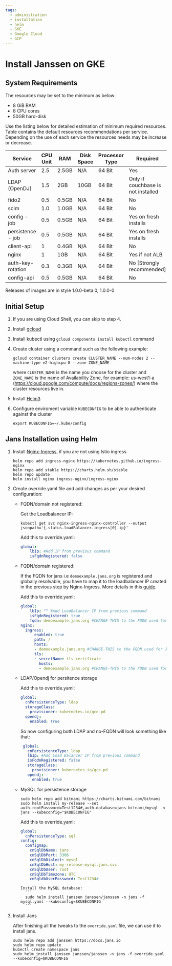 ```yaml
---
tags:
  - administration
  - installation
  - helm
  - GKE
  - Google Cloud
  - GCP
---
```


# Install Janssen on GKE

## System Requirements

The resources may be set to the minimum as below:

- 8 GiB RAM
- 8 CPU cores
- 50GB hard-disk

Use the listing below for detailed estimation of minimum required resources. Table contains the default resources recommendations per service. Depending on the use of each service the resources needs may be increase or decrease.

| Service           | CPU Unit | RAM   | Disk Space | Processor Type | Required                           |
| ----------------- | -------- | ----- | ---------- | -------------- | ---------------------------------- |
| Auth server       | 2.5      | 2.5GB | N/A        | 64 Bit         | Yes                                |
| LDAP (OpenDJ)     | 1.5      | 2GB   | 10GB       | 64 Bit         | Only if couchbase is not installed |
| fido2             | 0.5      | 0.5GB | N/A        | 64 Bit         | No                                 |
| scim              | 1.0      | 1.0GB | N/A        | 64 Bit         | No                                 |
| config - job      | 0.5      | 0.5GB | N/A        | 64 Bit         | Yes on fresh installs              |
| persistence - job | 0.5      | 0.5GB | N/A        | 64 Bit         | Yes on fresh installs              |
| client-api        | 1        | 0.4GB | N/A        | 64 Bit         | No                                 |
| nginx             | 1        | 1GB   | N/A        | 64 Bit         | Yes if not ALB                     |
| auth-key-rotation | 0.3      | 0.3GB | N/A        | 64 Bit         | No [Strongly recommended]          |
| config-api        | 0.5      | 0.5GB | N/A        | 64 Bit         | No                                 |

Releases of images are in style 1.0.0-beta.0, 1.0.0-0

## Initial Setup

1.  If you are using Cloud Shell, you can skip to step 4.

2.  Install [gcloud](https://cloud.google.com/sdk/docs/quickstarts)
    
3.  Install kubectl using `gcloud components install kubectl` command
    
4.  Create cluster using a command such as the following example:

    ```  
    gcloud container clusters create CLUSTER_NAME --num-nodes 2 --machine-type e2-highcpu-8 --zone ZONE_NAME
    ```
    where `CLUSTER_NAME` is the name you choose for the cluster and `ZONE_NAME` is the name of Availability Zone, for example: us-west1-a (https://cloud.google.com/compute/docs/regions-zones/) where the cluster resources live in.

5.  Install [Helm3](https://helm.sh/docs/intro/install/)    

6.  Configure enviroment variable `KUBECONFIG` to be able to authenticate against the cluster
    ```
    export KUBECONFIG=~/.kube/config 
    ```

## Jans Installation using Helm
1.  Install [Nginx-Ingress](https://github.com/kubernetes/ingress-nginx), if you are not using Istio ingress
    
      ```
      helm repo add ingress-nginx https://kubernetes.github.io/ingress-nginx
      helm repo add stable https://charts.helm.sh/stable
      helm repo update
      helm install nginx ingress-nginx/ingress-nginx
      ```

2.  Create override.yaml file and add changes as per your desired configuration:

    - FQDN/domain not registered:
    
        
        Get the Loadbalancer IP: 
        ```
        kubectl get svc nginx-ingress-nginx-controller --output jsonpath='{.status.loadBalancer.ingress[0].ip}'
        ```

      
        
        Add this to override.yaml:

        ```yaml
        global:
            lbIp: #Add IP from previous command
            isFqdnRegistered: false
        ```

    - FQDN/domain registered:
    
        If the FQDN for jans i.e `demoexample.jans.org` is registered and globally resolvable, you have to map it to the loadbalancer IP created in the previous step by Nginx-Ingress.
        More details in this [guide](https://medium.com/@kungusamuel90/custom-domain-name-mapping-for-k8s-on-gcp-4dc263b2dabe).

        Add this to override.yaml:

        ```yaml
        global:
            lbIp: "" #Add LoadBalancer IP from previous command
            isFqdnRegistered: true
            fqdn: demoexample.jans.org #CHANGE-THIS to the FQDN used for Jans
        nginx:
          ingress:
              enabled: true
              path: /
              hosts:
              - demoexample.jans.org #CHANGE-THIS to the FQDN used for Jans
              tls:
              - secretName: tls-certificate
                hosts:
                - demoexample.jans.org #CHANGE-THIS to the FQDN used for Jans
        ```






    -  LDAP/Opendj for persitence storage


          Add this to override.yaml:
          ```yaml
          global:
            cnPersistenceType: ldap
            storageClass:
              provisioner: kubernetes.io/gce-pd
            opendj:
              enabled: true
          ```

          So now configuring both LDAP and no-FQDN will look something like that:

          ```yaml
           global:
             cnPersistenceType: ldap
             lbIp: #Add Load Balancer IP from previous command
             isFqdnRegistered: false
             storageClass:
               provisioner: kubernetes.io/gce-pd
             opendj:
               enabled: true
          ```







    - MySQL for persistence storage
      ```
      sudo helm repo add bitnami https://charts.bitnami.com/bitnami
      sudo helm install my-release --set auth.rootPassword=Test1234#,auth.database=jans bitnami/mysql -n jans --kubeconfig="$KUBECONFIG"
      ```

        Add this to override.yaml:
      
        ```yaml
        global:
          cnPersistenceType: sql
        config:
          configmap:
            cnSqlDbName: jans
            cnSqlDbPort: 3306
            cnSqlDbDialect: mysql
            cnSqlDbHost: my-release-mysql.jans.svc
            cnSqlDbUser: root
            cnSqlDbTimezone: UTC
            cnSqldbUserPassword: Test1234#
        ```

          Install the MySQL database:
            ```
            sudo helm install janssen janssen/janssen -n jans -f mysql.yaml --kubeconfig=$KUBECONFIG
            ```

3.  Install Jans



      After finishing all the tweaks to the `override.yaml` file, we can use it to install jans.

      ```
      sudo helm repo add janssen https://docs.jans.io
      sudo helm repo update
      kubectl create namespace jans
      sudo helm install janssen janssen/janssen -n jans -f override.yaml --kubeconfig=$KUBECONFIG
      ```